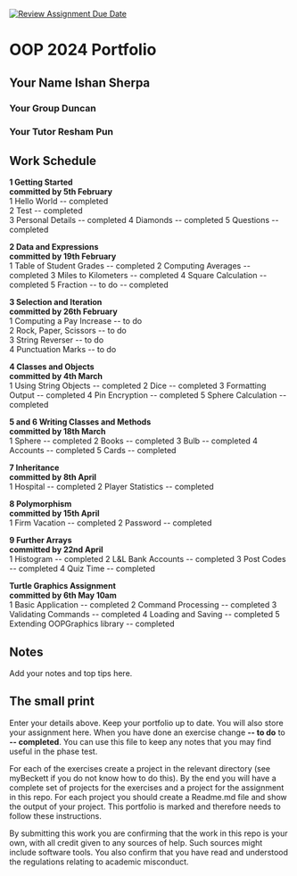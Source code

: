 [![Review Assignment Due Date](https://classroom.github.com/assets/deadline-readme-button-24ddc0f5d75046c5622901739e7c5dd533143b0c8e959d652212380cedb1ea36.svg)](https://classroom.github.com/a/mx4vd1Bo)

# OOP 2024 Portfolio
## Your Name     Ishan Sherpa
### Your Group   Duncan
### Your Tutor   Resham Pun



## Work Schedule
**1 Getting Started**\
**committed by 5th February**\
1 Hello World        -- completed\
2 Test               -- completed\
3 Personal Details   -- completed
4 Diamonds           -- completed
5 Questions          -- completed

**2 Data and Expressions**\
**committed by 19th February**\
1 Table of Student Grades  -- completed
2 Computing Averages       -- completed
3 Miles to Kilometers      -- completed
4 Square Calculation       -- completed
5 Fraction -- to do        -- completed

**3 Selection and Iteration**\
**committed by 26th February**\
1 Computing a Pay Increase   -- to do\
2 Rock, Paper, Scissors      -- to do\
3 String Reverser            -- to do\
4 Punctuation Marks          -- to do

**4 Classes and Objects**\
**committed by 4th March**\
1 Using String Objects     -- completed
2 Dice                     -- completed
3 Formatting Output        -- completed
4 Pin Encryption           -- completed
5 Sphere Calculation       -- completed

**5 and 6 Writing Classes and Methods**\
**committed by 18th March**\
1 Sphere       -- completed
2 Books        -- completed
3 Bulb         -- completed
4 Accounts     -- completed
5 Cards        -- completed

**7 Inheritance**\
**committed by 8th April**\
1 Hospital            -- completed
2 Player Statistics   -- completed

**8 Polymorphism**\
**committed by 15th April**\
1 Firm Vacation           -- completed
2 Password                -- completed

**9 Further Arrays**\
**committed by 22nd April**\
1 Histogram             -- completed
2 L&L Bank Accounts     -- completed
3 Post Codes            -- completed
4 Quiz Time             -- completed

**Turtle Graphics Assignment**\
**committed by 6th May 10am**\
1 Basic Application           -- completed
2 Command Processing          -- completed
3 Validating Commands        -- completed
4 Loading and Saving          -- completed
5 Extending OOPGraphics library    -- completed

## Notes
Add your notes and top tips here.

## The small print
Enter your details above. Keep your portfolio up to date. You will also store your assignment here.
When you have done an exercise change **-- to do** to **-- completed**.
You can use this file to keep any notes that you may find useful in the phase test.

For each of the exercises create a project in the relevant directory (see myBeckett if you do not know how to do this).
By the end you will have a complete set of projects for the exercises and a project for the assignment in this repo.
For each project you should create a Readme.md file and show the output of your project.
This portfolio is marked and therefore needs to follow these instructions.

By submitting this work you are confirming that the work in this repo is your own, with all credit given to any sources of help. Such sources might include software tools.
You also confirm that you have read and understood the regulations relating to academic misconduct.
